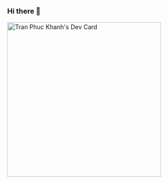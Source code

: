 ### Hi there 👋

<a href="https://app.daily.dev/trankhanh040147"><img src="https://api.daily.dev/devcards/v2/DFEfipwDLENklAg7ymyuX.png?type=default&r=q54" width="356" alt="Tran Phuc Khanh's Dev Card"/></a>

<!--
**trankhanh040147/trankhanh040147** is a ✨ _special_ ✨ repository because its `README.md` (this file) appears on your GitHub profile.

Here are some ideas to get you started:

- 🔭 I’m currently working on ...
- 🌱 I’m currently learning ...
- 👯 I’m looking to collaborate on ...
- 🤔 I’m looking for help with ...
- 💬 Ask me about ...
- 📫 How to reach me: ...
- 😄 Pronouns: ...
- ⚡ Fun fact: ...
-->
